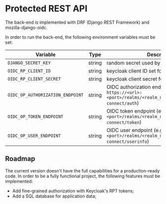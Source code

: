 # Protected REST API

The back-end is implemented with DRF (Django REST Framework) and mozilla-django-oidc.

In order to run the back-end, the following environment variables must be set:

| Variable | Type | Description |
| --- | --- | --- |
| `DJANGO_SECRET_KEY` | string | random secret used by Django |
| `OIDC_RP_CLIENT_ID` | string | keycloak client ID set for this client |
| `OIDC_RP_CLIENT_SECRET` | string | keycloak client secret for the back-end |
| `OIDC_OP_AUTHORIZATION_ENDPOINT` | string | OIDC authorization endpoint (e.g., `https://<url>:<port>/realms/<realm_name>/protocol/openid-connect/auth`) |
| `OIDC_OP_TOKEN_ENDPOINT` | string | OIDC token endpoint (e.g., `https://<url>:<port>/realms/<realm_name>/protocol/openid-connect/token`) |
| `OIDC_OP_USER_ENDPOINT` | string | OIDC user endpoint (e.g., `https://<url>:<port>/realms/<realm_name>/protocol/openid-connect/userinfo`) |

## Roadmap

The current version doesn't have the full capabilities for a production-ready code. In order to be a fully functional project, the following features must be implemented:

- Add fine-grained authorization with Keycloak's RPT tokens;
- Add a SQL database for application data;
